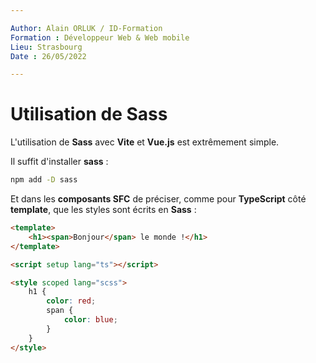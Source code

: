 ```yaml
---

Author: Alain ORLUK / ID-Formation  
Formation : Développeur Web & Web mobile  
Lieu: Strasbourg
Date : 26/05/2022  

---
```

# **Utilisation de Sass**

L'utilisation de **Sass** avec **Vite** et **Vue.js** est extrêmement simple.  

Il suffit d'installer **sass** :  

```bash
npm add -D sass
```

Et dans les **composants SFC** de préciser, comme pour **TypeScript** côté **template**, que les styles sont écrits en **Sass** :  

```html
<template>
    <h1><span>Bonjour</span> le monde !</h1>
</template>

<script setup lang="ts"></script>

<style scoped lang="scss">
    h1 {
        color: red;
        span {
            color: blue;
        }
    }
</style>
```
